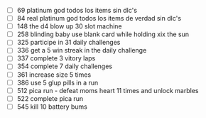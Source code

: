 - [ ] 69 platinum god todos los items sin dlc's
- [ ] 84 real platinum god todos los items de verdad sin dlc's
- [ ] 148 the d4 blow up 30 slot machine
- [ ] 258 blinding baby use blank card while holding xix the sun
- [ ] 325 participe in 31 daily challenges
- [ ] 336 get a 5 win streak in the daily challenge
- [ ] 337 complete 3 vitory laps
- [ ] 354 complete 7 daily challenges
- [ ] 361 increase size 5 times
- [ ] 386 use 5 glup pills in a run
- [ ] 512 pica run - defeat moms heart 11 times and unlock marbles
- [ ] 522 complete pica run
- [ ] 545 kill 10 battery bums